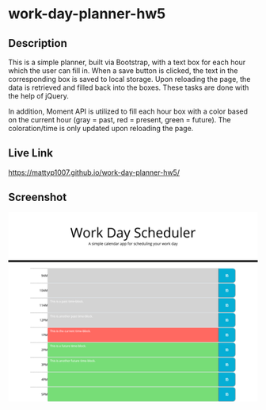 # work-day-planner-hw5

## Description

This is a simple planner, built via Bootstrap, with a text box for each hour which the user can fill in. When a save button is clicked, the text in the corresponding box is saved to local storage. Upon reloading the page, the data is retrieved and filled back into the boxes. These tasks are done with the help of jQuery.

In addition, Moment API is utilized to fill each hour box with a color based on the current hour (gray = past, red = present, green = future). The coloration/time is only updated upon reloading the page.

## Live Link
https://mattyp1007.github.io/work-day-planner-hw5/

## Screenshot
![Caption](./assets/images/grab.png)